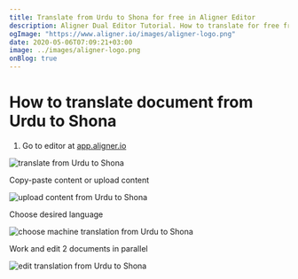```yaml
---
title: Translate from Urdu to Shona for free in Aligner Editor
description: Aligner Dual Editor Tutorial. How to translate for free from Urdu to Shona. Aligner is multilingual document management platform. 
ogImage: "https://www.aligner.io/images/aligner-logo.png"
date: 2020-05-06T07:09:21+03:00
image: ../images/aligner-logo.png
onBlog: true
---
```


# How to translate document from Urdu to Shona

1. Go to editor at [app.aligner.io](https://app.aligner.io "Aligner App web page")

![translate from Urdu to Shona](../aligner-blank-editor.png "translate from Urdu to Shona")

Copy-paste content or upload content

![upload content from Urdu to Shona](../aligner-uploaded-document.png "upload content from Urdu to Shona")

Choose desired language

![choose machine translation from Urdu to Shona](../aligner-language-dropdown.png "choose machine translation from Urdu to Shona")

Work and edit 2 documents in parallel

![edit translation from Urdu to Shona](../aligner-double-sitded-editor.png "edit translation from Urdu to Shona")

